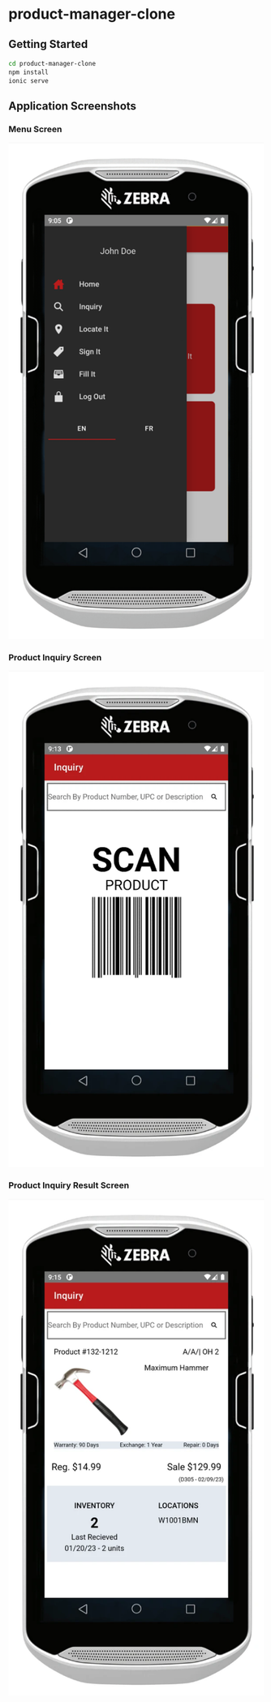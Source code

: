 # product-manager-clone

## Getting Started

```bash
cd product-manager-clone
npm install
ionic serve
```

## Application Screenshots

### Menu Screen
[![product-manager-clone](https://github.com/Isaiahsylnol/product-manager-clone/blob/master/screenshots/TC56_touch_computer.png)](#features)

### Product Inquiry Screen
[![product-manager-clone](https://github.com/Isaiahsylnol/product-manager-clone/blob/master/screenshots/TC56_touch_inquiry.webp)](#features)

### Product Inquiry Result Screen
[![product-manager-clone](https://github.com/Isaiahsylnol/product-manager-clone/blob/master/screenshots/TC56_touch_inquiry_res.webp)](#features)
